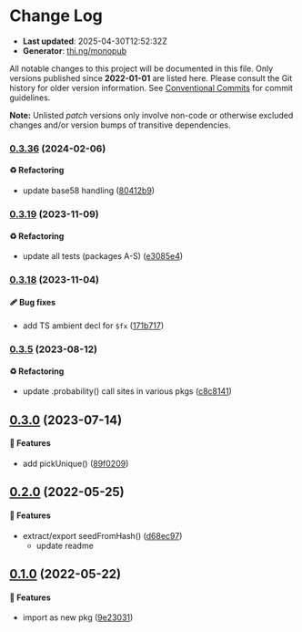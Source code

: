 # Change Log

- **Last updated**: 2025-04-30T12:52:32Z
- **Generator**: [thi.ng/monopub](https://thi.ng/monopub)

All notable changes to this project will be documented in this file.
Only versions published since **2022-01-01** are listed here.
Please consult the Git history for older version information.
See [Conventional Commits](https://conventionalcommits.org/) for commit guidelines.

**Note:** Unlisted _patch_ versions only involve non-code or otherwise excluded changes
and/or version bumps of transitive dependencies.

### [0.3.36](https://github.com/thi-ng/umbrella/tree/@thi.ng/random-fxhash@0.3.36) (2024-02-06)

#### ♻️ Refactoring

- update base58 handling ([80412b9](https://github.com/thi-ng/umbrella/commit/80412b9))

### [0.3.19](https://github.com/thi-ng/umbrella/tree/@thi.ng/random-fxhash@0.3.19) (2023-11-09)

#### ♻️ Refactoring

- update all tests (packages A-S) ([e3085e4](https://github.com/thi-ng/umbrella/commit/e3085e4))

### [0.3.18](https://github.com/thi-ng/umbrella/tree/@thi.ng/random-fxhash@0.3.18) (2023-11-04)

#### 🩹 Bug fixes

- add TS ambient decl for `$fx` ([171b717](https://github.com/thi-ng/umbrella/commit/171b717))

### [0.3.5](https://github.com/thi-ng/umbrella/tree/@thi.ng/random-fxhash@0.3.5) (2023-08-12)

#### ♻️ Refactoring

- update .probability() call sites in various pkgs ([c8c8141](https://github.com/thi-ng/umbrella/commit/c8c8141))

## [0.3.0](https://github.com/thi-ng/umbrella/tree/@thi.ng/random-fxhash@0.3.0) (2023-07-14)

#### 🚀 Features

- add pickUnique() ([89f0209](https://github.com/thi-ng/umbrella/commit/89f0209))

## [0.2.0](https://github.com/thi-ng/umbrella/tree/@thi.ng/random-fxhash@0.2.0) (2022-05-25)

#### 🚀 Features

- extract/export seedFromHash() ([d68ec97](https://github.com/thi-ng/umbrella/commit/d68ec97))
  - update readme

## [0.1.0](https://github.com/thi-ng/umbrella/tree/@thi.ng/random-fxhash@0.1.0) (2022-05-22)

#### 🚀 Features

- import as new pkg ([9e23031](https://github.com/thi-ng/umbrella/commit/9e23031))
